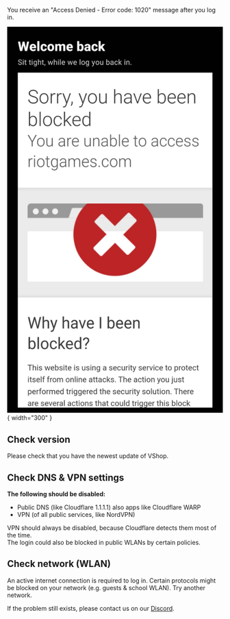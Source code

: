 You receive an "Access Denied - Error code: 1020" message after you log in.  

![Screenshot from the Cloudflare_Access_Denied error message](/assets/access_denied.png){ width="300" }


## Check version
Please check that you have the newest update of VShop.

## Check DNS & VPN settings
**The following should be disabled:**<br/>

- Public DNS (like Cloudflare 1.1.1.1) also apps like Cloudflare WARP
- VPN (of all public services, like NordVPN)

VPN should always be disabled, because Cloudflare detects them most of the time.<br/>
The login could also be blocked in public WLANs by certain policies.

## Check network (WLAN)
An active internet connection is required to log in.
Certain protocols might be blocked on your network (e.g. guests & school WLAN). Try another network. 

If the problem still exists, please contact us on our [Discord](https://vshop.one/discord/).
